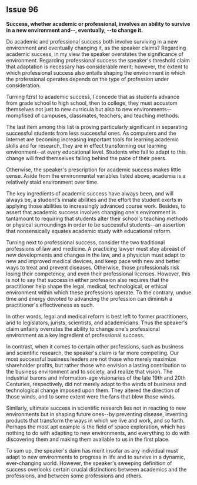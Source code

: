 
Issue 96
---------------------------

**Success, whether academic or professional, involves an ability to survive in a new
environment and--, eventually, --to change it.**


Do academic and professional success both involve surviving in a new environment and
eventually changing it, as the speaker claims? Regarding academic success, in my view the
speaker overstates the significance of environment. Regarding professional success the
speaker's threshold claim that adaptation is necessary has considerable merit; however, the
extent to which professional success also entails shaping the environment in which the
professional operates depends on the type of profession under consideration.

Turning fzrst to academic success, I concede that as students advance from grade school to
high school, then to college, they must accustom themselves not just to new curricula but also
to new environments--mompfised of campuses, classmates, teachers, and teaching methods.

The last item among this list is proving particularly significant in separating successful students
from less successful ones. As computers and the Internet are becoming increasing important
tools for learning academic skills and for research, they are in effect transforming our learning
environment--at every educational level. Students who fail to adapt to this change will fred
themselves falling behind the pace of their peers.

Otherwise, the speaker's prescription for academic success makes little sense. Aside from
the environmental variables listed above, academia is a relatively staid environment over time.

The key ingredients of academic success have always been, and will always be, a student's
innate abilities and the effort the student exerts in applying those abilities to increasingly
advanced course work. Besides, to assert that academic success involves changing one's
environment is tantamount to requiring that students alter their school's teaching methods or
physical surroundings in order to be successful students--an assertion that nonsensically
equates academic study with educational reform.

Turning next to professional success, consider the two traditional professions of law and
medicine. A practicing lawyer must stay abreast of new developments and changes in the law,
and a physician must adapt to new and improved medical devices, and keep pace with new
and better ways to treat and prevent diseases. Otherwise, those professionals risk losing their
competency, and even their professional licenses. However, this is not to say that success in
either profession also requires that the practitioner help shape the legal, medical, technological,
or ethical environment within which these professions operate. To the contrary, undue time and
energy devoted to advancing the profession can diminish a practitioner's effectiveness as such.

In other words, legal and medical reform is best left to former practitioners, and to legislators,
jurists, scientists, and academicians. Thus the speaker's claim unfairly overrates the ability to
change one's professional environment as a key ingredient of professional success.

In contrast, when it comes to certain other professions, such as business and scientific
research, the speaker's claim is far more compelling. Our most successful business leaders
are not those who merely maximize shareholder profits, but rather those who envision a lasting
contribution to the business environment and to society, and realize that vision. The industrial
barons and information-age visionaries of the late 19th and 20th Centuries, respectively, did
not merely adapt to the winds of business and technological change imposed upon them. They
altered the direction of those winds, and to some extent were the fans that blew those winds.

Similarly, ultimate success in scientific research lies not in reacting to new environments but in
shaping future ones--by preventing disease, inventing products that transform the ways in
which we live and work, and so forth. Perhaps the most apt example is the field of space
exploration, which has nothing to do with adapting to new environments, and everything to do
with discovering them and making them available to us in the first place.

To sum up, the speaker's daim has merit insofar as any individual must adapt to new
environments to progress in life and to survive in a dynamic, ever-changing world. However,
the speaker's sweeping definition of success overlooks certain crucial distinctions between
academics and the professions, and between some professions and others.


